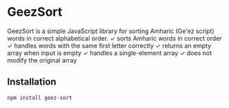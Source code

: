 # GeezSort

GeezSort is a simple JavaScript library for sorting Amharic (Ge'ez script) words in correct alphabetical order.
✓ sorts Amharic words in correct order
✓ handles words with the same first letter correctly
✓ returns an empty array when input is empty
✓ handles a single-element array
✓ does not modify the original array

## Installation
```sh
npm install geez-sort
